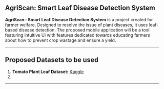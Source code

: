 ## AgriScan: Smart Leaf Disease Detection System

**AgriScan : Smart Leaf Disease Detection System** is a project created for farmer welfare. Designed to resolve the issue of plant diseases, it uses leaf-based disease detection. The proposed mobile application will be a tool featuring intuitive UI with features dedicated towards educating farmers about how to prevent crop wastage and ensure a yield.

---

## Proposed Datasets to be used

1. **Tomato Plant Leaf Dataset:** [Kaggle](https://www.kaggle.com/datasets/ashishmotwani/tomato)
2. 

---
